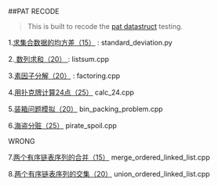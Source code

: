 ##PAT RECODE

> This is built to recode the [pat datastruct](http://www.patest.cn/contests/ds) testing.  

1.[求集合数据的均方差（15）](http://www.patest.cn/contests/ds/2-05) : standard_deviation.py

2.[ 数列求和（20） ](http://www.patest.cn/contests/ds/2-06) : listsum.cpp

3.[素因子分解（20）](http://www.patest.cn/contests/ds/2-07) : factoring.cpp

4.[用扑克牌计算24点（25）](http://www.patest.cn/contests/ds/2-08) calc_24.cpp

5.[装箱问题模拟（20）](http://www.patest.cn/contests/ds/2-09) bin_packing_problem.cpp

6.[海盗分赃（25）](http://www.patest.cn/contests/ds/2-10) pirate_spoil.cpp

WRONG 

7.[两个有序链表序列的合并（15）](http://www.patest.cn/contests/ds/2-11) merge_ordered_linked_list.cpp

8.[两个有序链表序列的交集（20）](http://www.patest.cn/contests/ds/2-12) union_ordered_linked_list.cpp





